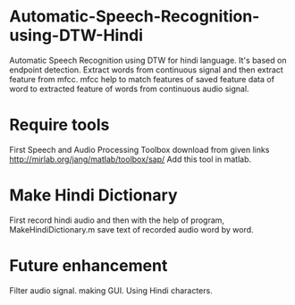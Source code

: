 # Automatic-Speech-Recognition-using-DTW-Hindi
Automatic Speech Recognition using DTW for hindi language. It's based on endpoint detection. Extract words from continuous signal and then extract feature from mfcc. mfcc help to match features of saved feature data of word to extracted feature of words from continuous audio signal. 
# Require tools
First Speech and Audio Processing Toolbox download from given links
http://mirlab.org/jang/matlab/toolbox/sap/
Add this tool in matlab.
# Make Hindi Dictionary
First record hindi audio and then with the help of program, MakeHindiDictionary.m save text of recorded audio word by word.
# Future enhancement
Filter audio signal.
making GUI.
Using Hindi characters.
